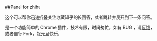 ##Panel for zhihu

这个可以帮你迅速折叠关注收藏知乎的长回答，或者跳转并展开到下一条问答。

是一个功能简单的 Chrome 插件，技术有限，时间匆忙，如有 BUG ，请[反馈](mailto:me@iamcheyan.com)，或者自行 Fork，祝元旦快乐。
